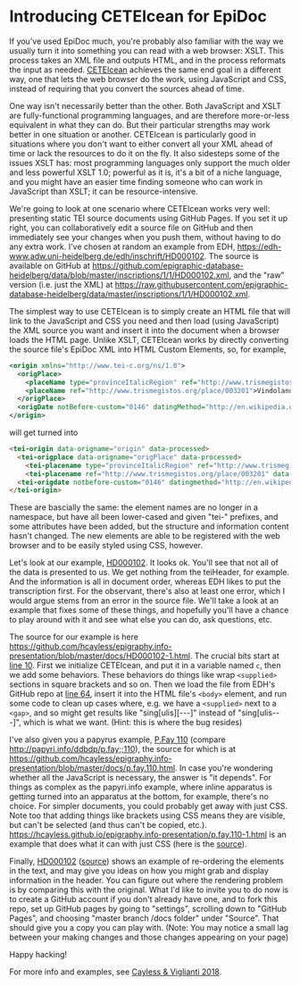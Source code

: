 # Introducing CETEIcean for EpiDoc

If you've used EpiDoc much, you're probably also familiar with the way we usually turn it into something you can read with a web browser: XSLT. This process takes an XML file and outputs HTML, and in the process reformats the input as needed. [CETEIcean](https://github.com/TEIC/CETEIcean) achieves the same end goal in a different way, one that lets the web browser do the work, using JavaScript and CSS, instead of requiring that you convert the sources ahead of time. 

One way isn't necessarily better than the other. Both JavaScript and XSLT are fully-functional programming languages, and are therefore more-or-less equivalent in what they can do. But their particular strengths may work better in one situation or another. CETEIcean is particularly good in situations where you don't want to either convert all your XML ahead of time or lack the resources to do it on the fly. It also sidesteps some of the issues XSLT has: most programming languages only support the much older and less powerful XSLT 1.0; powerful as it is, it's a bit of a niche language, and you might have an easier time finding someone who can work in JavaScript than XSLT; it can be resource-intensive.

We're going to look at one scenario where CETEIcean works very well: presenting static TEI source documents using GitHub Pages. If you set it up right, you can collaboratively edit a source file on GitHub and then immediately see your changes when you push them, without having to do any extra work. I've chosen at random an example from EDH, <https://edh-www.adw.uni-heidelberg.de/edh/inschrift/HD000102>. The source is available on GitHub at <https://github.com/epigraphic-database-heidelberg/data/blob/master/inscriptions/1/1/HD000102.xml>, and the "raw" version (i.e. just the XML) at <https://raw.githubusercontent.com/epigraphic-database-heidelberg/data/master/inscriptions/1/1/HD000102.xml>.

The simplest way to use CETEIcean is to simply create an HTML file that will link to the JavaScript and CSS you need and then load (using JavaScript) the XML source you want and insert it into the document when a browser loads the HTML page. Unlike XSLT, CETEIcean works by directly converting the source file's EpiDoc XML into HTML Custom Elements, so, for example, 

```xml
<origin xmlns="http://www.tei-c.org/ns/1.0">
  <origPlace>
    <placeName type="provinceItalicRegion" ref="http://www.trismegistos.org/place/003201">Britannia</placeName>
    <placeName ref="http://www.trismegistos.org/place/003201">Vindolanda</placeName>
  </origPlace>
  <origDate notBefore-custom="0146" datingMethod="http://en.wikipedia.org/wiki/Julian_calendar">146 AD</origDate>
</origin>
```
will get turned into
```html
<tei-origin data-origname="origin" data-processed>
  <tei-origplace data-origname="origPlace" data-processed>
    <tei-placename type="provinceItalicRegion" ref="http://www.trismegistos.org/place/003201" data-origname="placeName" data-processed>Britannia</tei-placename>
    <tei-placename ref="http://www.trismegistos.org/place/003201" data-origname="placeName" data-processed="">Vindolanda</tei-placename>   </tei-origplace>
  <tei-origdate notbefore-custom="0146" datingmethod="http://en.wikipedia.org/wiki/Julian_calendar" data-origname="origDate" data-processed>146 AD</tei-origdate>
</tei-origin>
```
These are bascially the same: the element names are no longer in a namespace, but have all been lower-cased and given "tei-" prefixes, and some attributes have been added, but the structure and information content hasn't changed. The new elements are able to be registered with the web browser and to be easily styled using CSS, however.

Let's look at our example, [HD000102](https://hcayless.github.io/epigraphy.info-presentation/HD000102-1.html). It looks ok. You'll see that not all of the data is presented to us. We get nothing from the teiHeader, for example. And the information is all in document order, whereas EDH likes to put the transcription first. For the observant, there's also at least one error, which I would argue stems from an error in the source file. We'll take a look at an example that fixes some of these things, and hopefully you'll have a chance to play around with it and see what else you can do, ask questions, etc.

The source for our example is here <https://github.com/hcayless/epigraphy.info-presentation/blob/master/docs/HD000102-1.html>. The crucial bits start at [line 10](https://github.com/hcayless/epigraphy.info-presentation/blob/33ed5e1b12fdc5b4fd5b2cf2e7db20174e4d98fc/docs/HD000102-1.html#L10). First we initialize CETEIcean, and put it in a variable named `c`, then we add some behaviors. These behaviors do things like wrap `<supplied>` sections in square brackets and so on. Then we load the file from EDH's GitHub repo at [line 64](https://github.com/hcayless/epigraphy.info-presentation/blob/33ed5e1b12fdc5b4fd5b2cf2e7db20174e4d98fc/docs/HD000102-1.html#L64), insert it into the HTML file's `<body>` element, and run some code to clean up cases where, e.g. we have a `<supplied>` next to a `<gap>`, and so might get results like "sing[ulis][---]" instead of "sing[ulis---]", which is what we want. (Hint: this is where the bug resides)

I've also given you a papyrus example, [P.Fay 110](https://hcayless.github.io/epigraphy.info-presentation/p.fay.110.html) (compare <http://papyri.info/ddbdp/p.fay;;110>), the source for which is at <https://github.com/hcayless/epigraphy.info-presentation/blob/master/docs/p.fay.110.html>. In case you're wondering whether all the JavaScript is necessary, the answer is "it depends". For things as complex as the papyri.info example, where inline apparatus is getting turned into an apparatus at the bottom, for example, there's no choice. For simpler documents, you could probably get away with just CSS. Note too that adding things like brackets using CSS means they are visible, but can't be selected (and thus can't be copied, etc.). <https://hcayless.github.io/epigraphy.info-presentation/p.fay.110-1.html> is an example that does what it can with just CSS (here is the [source](https://github.com/hcayless/epigraphy.info-presentation/blob/master/docs/p.fay.110-1.html)).

Finally, [HD000102](https://hcayless.github.io/epigraphy.info-presentation/HD000102.html) ([source](https://github.com/hcayless/epigraphy.info-presentation/blob/master/docs/HD000102.html)) shows an example of re-ordering the elements in the text, and may give you ideas on how you might grab and display information in the header. You can figure out where the rendering problem is by comparing this with the original. What I'd like to invite you to do now is to create a GitHub account if you don't already have one, and to fork this repo, set up GitHub pages by going to "settings", scrolling down to "GitHub Pages", and choosing "master branch /docs folder" under "Source". That should give you a copy you can play with. (Note: You may notice a small lag between your making changes and those changes appearing on your page)

Happy hacking!

For more info and examples, see [Cayless & Viglianti 2018](https://www.balisage.net/Proceedings/vol21/html/Cayless01/BalisageVol21-Cayless01.html).
